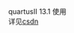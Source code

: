quartusII 13.1 使用  
详见[csdn](https://blog.csdn.net/qq_43279579/article/details/115158140?ops_request_misc=%257B%2522request%255Fid%2522%253A%2522168240667816800197084604%2522%252C%2522scm%2522%253A%252220140713.130102334..%2522%257D&request_id=168240667816800197084604&biz_id=0&utm_medium=distribute.pc_search_result.none-task-blog-2~all~top_positive~default-1-115158140-null-null.142^v86^koosearch_v1,239^v2^insert_chatgpt&utm_term=quartus&spm=1018.2226.3001.4187)